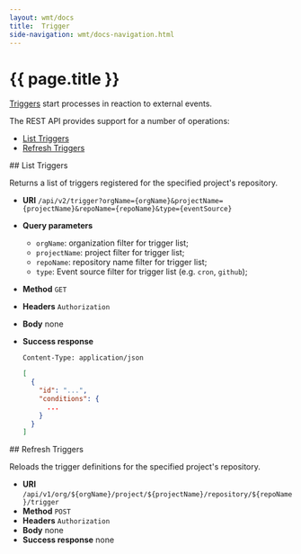 ```yaml
---
layout: wmt/docs
title:  Trigger
side-navigation: wmt/docs-navigation.html
---
```


# {{ page.title }}

[Triggers](../triggers/index.html) start processes in reaction to external events.

The REST API provides support for a number of operations:

- [List Triggers](#list-triggers)
- [Refresh Triggers](#refresh-triggers)


<a name="list-triggers"/>
## List Triggers

Returns a list of triggers registered for the specified project's repository.

* **URI** `/api/v2/trigger?orgName={orgName}&projectName={projectName}&repoName={repoName}&type={eventSource}`
* **Query parameters**
    - `orgName`: organization filter for trigger list;
    - `projectName`: project filter for trigger list;
    - `repoName`: repository name filter for trigger list;
    - `type`: Event source filter for trigger list (e.g. `cron`, `github`);
* **Method** `GET`
* **Headers** `Authorization`
* **Body**
    none
* **Success response**
    ```
    Content-Type: application/json
    ```

    ```json
    [
      {
        "id": "...",
        "conditions": {
          ...
        }
      }
    ]
    ```

<a name="refresh-triggers"/>
## Refresh Triggers

Reloads the trigger definitions for the specified project's repository.

* **URI** `/api/v1/org/${orgName}/project/${projectName}/repository/${repoName}/trigger`
* **Method** `POST`
* **Headers** `Authorization`
* **Body**
    none
* **Success response**
    none
